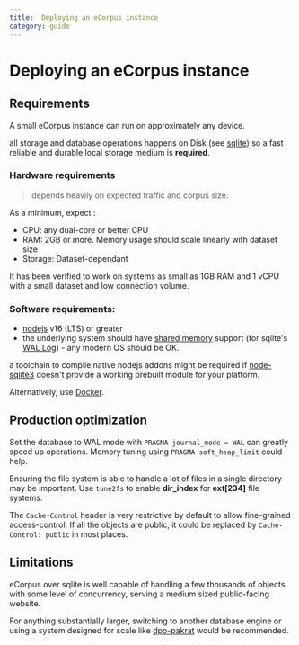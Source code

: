 ```yaml
---
title:  Deploying an eCorpus instance
category: guide
---
```


# Deploying an eCorpus instance

## Requirements

A small eCorpus instance can run on approximately any device.

all storage and database operations happens on Disk (see [sqlite](https://www.sqlite.org/about.html)) so a fast reliable and durable local storage medium is **required**.

### Hardware requirements

 > depends heavily on expected traffic and corpus size.

As a minimum, expect : 

 - CPU: any dual-core or better CPU
 - RAM: 2GB or more. Memory usage should scale linearly with dataset size
 - Storage: Dataset-dependant

It has been verified to work on systems as small as 1GB RAM and 1 vCPU with a small dataset and low connection volume.

### Software requirements:

 - [nodejs](https://nodejs.org/) v16 (LTS) or greater
 - the underlying system should have [shared memory](https://en.wikipedia.org/wiki/Shared_memory) support (for sqlite's [WAL Log](https://sqlite.org/wal.html)) - any modern OS should be OK.

a toolchain to compile native nodejs addons might be required if [node-sqlite3](https://github.com/TryGhost/node-sqlite3/releases) doesn't provide a working prebuilt module for your platform.

Alternatively, use [Docker](https://www.docker.com/).

## Production optimization

Set the database to WAL mode with `PRAGMA journal_mode = WAL` can greatly speed up operations. Memory tuning using `PRAGMA soft_heap_limit` could help.

Ensuring the file system is able to handle a lot of files in a single directory may be important. Use `tune2fs` to enable **dir_index** for **ext[234]** file systems.

The `Cache-Control` header is very restrictive by default to allow fine-grained access-control. If all the objects are public, it could be replaced by `Cache-Control: public` in most places.

## Limitations

eCorpus over sqlite is well capable of handling a few thousands of objects with some level of concurrency, serving a medium sized public-facing website.

For anything substantially larger, switching to another database engine or using a system designed for scale like [dpo-pakrat](https://github.com/Smithsonian/dpo-packrat) would be recommended.
